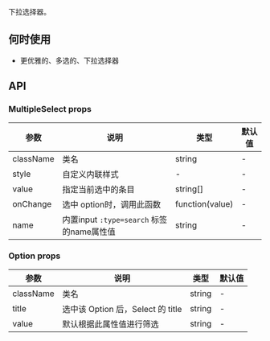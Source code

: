 下拉选择器。

## 何时使用

- 更优雅的、多选的、下拉选择器

## API

### MultipleSelect props

| 参数 | 说明 | 类型 | 默认值 |
| --- | --- | --- | --- |
| className | 类名 | string | - |
| style | 自定义内联样式 | - | - |
| value | 指定当前选中的条目 | string\[] | - |
| onChange | 选中 option时，调用此函数 | function(value) | - |
| name | 内置input `:type=search` 标签的name属性值 | string | - |


### Option props

| 参数 | 说明 | 类型 | 默认值 |
| --- | --- | --- | --- |
| className | 类名 | string | - |
| title | 选中该 Option 后，Select 的 title | string | - |
| value | 默认根据此属性值进行筛选 | string | - |